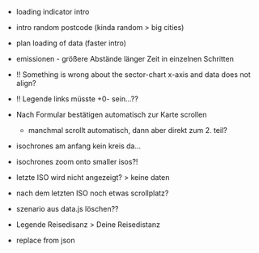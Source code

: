 - loading indicator intro
- intro random postcode (kinda random > big cities)
- plan loading of data (faster intro)

- emissionen - größere Abstände länger Zeit in einzelnen Schritten

- !! Something is wrong about the sector-chart x-axis and data does not align?
- !! Legende links müsste +0- sein...??

- Nach Formular bestätigen automatisch zur Karte scrollen
    - manchmal scrollt automatisch, dann aber direkt zum 2. teil?

- isochrones am anfang kein kreis da...

- isochrones zoom onto smaller isos?!

- letzte ISO wird nicht angezeigt? > keine daten

- nach dem letzten ISO noch etwas scrollplatz?

- szenario aus data.js löschen??

- Legende Reisedisanz > Deine Reisedistanz

- replace from json